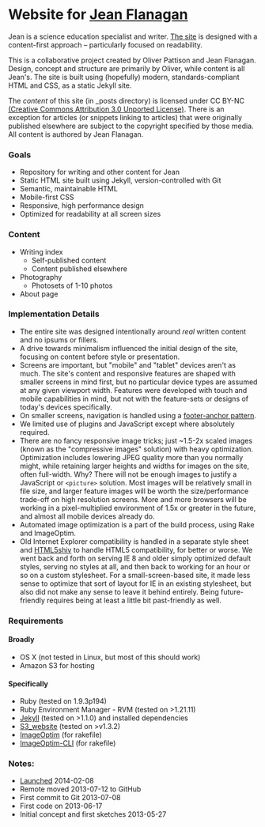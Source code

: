 # Website for [Jean Flanagan](http://jeancflanagan.com)

Jean is a science education specialist and writer. [The site](http://jeancflanagan.com) is designed with a content-first approach – particularly focused on readability.

This is a collaborative project created by Oliver Pattison and Jean Flanagan. Design, concept and structure are primarily by Oliver, while content is all Jean's. The site is built using (hopefully) modern, standards-compliant HTML and CSS, as a static Jekyll site.

The *content* of this site (in _posts directory) is licensed under CC BY-NC [(Creative Commons Attribution 3.0 Unported License)](http://creativecommons.org/licenses/by-nc/4.0/deed.en_US). There is an exception for articles (or snippets linking to articles) that were originally published elsewhere are subject to the copyright specified by those media. All content is authored by Jean Flanagan.

### Goals

- Repository for writing and other content for Jean
- Static HTML site built using Jekyll, version-controlled with Git
- Semantic, maintainable HTML
- Mobile-first CSS
- Responsive, high performance design
- Optimized for readability at all screen sizes

### Content

- Writing index
    - Self-published content
    - Content published elsewhere
- Photography
    - Photosets of 1-10 photos
- About page

### Implementation Details

- The entire site was designed intentionally around *real* written content and no ipsums or fillers.
- A drive towards minimalism influenced the initial design of the site, focusing on content before style or presentation.
- Screens are important, but "mobile" and "tablet" devices aren't as much. The site's content and responsive features are shaped with smaller screens in mind first, but no particular device types are assumed at any given viewport width. Features were developed with touch and mobile capabilities in mind, but not with the feature-sets or designs of today's devices specifically.
- On smaller screens, navigation is handled using a [footer-anchor pattern](http://codepen.io/opattison/pen/FbJmf).
- We limited use of plugins and JavaScript except where absolutely required.
- There are no fancy responsive image tricks; just ~1.5-2x scaled images (known as the "compressive images" solution) with heavy optimization. Optimization includes lowering JPEG quality more than you normally might, while retaining larger heights and widths for images on the site, often full-width. Why? There will not be enough images to justify a JavaScript or `<picture>` solution. Most images will be relatively small in file size, and larger feature images will be worth the size/performance trade-off on high resolution screens. More and more browsers will be working in a pixel-multiplied environment of 1.5x or greater in the future, and almost all mobile devices already do.
- Automated image optimization is a part of the build process, using Rake and ImageOptim.
- Old Internet Explorer compatibility is handled in a separate style sheet and [HTML5shiv](https://github.com/aFarkas/html5shiv) to handle HTML5 compatibility, for better or worse. We went back and forth on serving IE 8 and older simply optimized default styles, serving no styles at all, and then back to working for an hour or so on a custom stylesheet. For a small-screen-based site, it made less sense to optimize that sort of layout for IE in an existing stylesheet, but also did not make any sense to leave it behind entirely. Being future-friendly requires being at least a little bit past-friendly as well.

### Requirements

#### Broadly

- OS X (not tested in Linux, but most of this should work)
- Amazon S3 for hosting

#### Specifically

- Ruby (tested on 1.9.3p194)
- Ruby Environment Manager - RVM (tested on >1.21.11)
- [Jekyll](https://github.com/mojombo/jekyll) (tested on >1.1.0) and installed dependencies
- [S3_website](https://github.com/laurilehmijoki/s3_website) (tested on >v1.3.2)
- [ImageOptim](http://imageoptim.com/) (for rakefile)
- [ImageOptim-CLI](https://github.com/JamieMason/ImageOptim-CLI) (for rakefile)

### Notes:

- [Launched](http://jeancflanagan.com) 2014-02-08
- Remote moved 2013-07-12 to GitHub
- First commit to Git 2013-07-08
- First code on 2013-06-17
- Initial concept and first sketches 2013-05-27